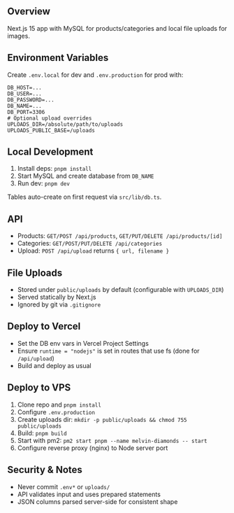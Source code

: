 ## Overview

Next.js 15 app with MySQL for products/categories and local file uploads for images.

## Environment Variables

Create `.env.local` for dev and `.env.production` for prod with:

```
DB_HOST=...
DB_USER=...
DB_PASSWORD=...
DB_NAME=...
DB_PORT=3306
# Optional upload overrides
UPLOADS_DIR=/absolute/path/to/uploads
UPLOADS_PUBLIC_BASE=/uploads
```

## Local Development

1. Install deps: `pnpm install`
2. Start MySQL and create database from `DB_NAME`
3. Run dev: `pnpm dev`

Tables auto-create on first request via `src/lib/db.ts`.

## API

- Products: `GET/POST /api/products`, `GET/PUT/DELETE /api/products/[id]`
- Categories: `GET/POST/PUT/DELETE /api/categories`
- Upload: `POST /api/upload` returns `{ url, filename }`

## File Uploads

- Stored under `public/uploads` by default (configurable with `UPLOADS_DIR`)
- Served statically by Next.js
- Ignored by git via `.gitignore`

## Deploy to Vercel

- Set the DB env vars in Vercel Project Settings
- Ensure `runtime = "nodejs"` is set in routes that use fs (done for `/api/upload`)
- Build and deploy as usual

## Deploy to VPS

1. Clone repo and `pnpm install`
2. Configure `.env.production`
3. Create uploads dir: `mkdir -p public/uploads && chmod 755 public/uploads`
4. Build: `pnpm build`
5. Start with pm2: `pm2 start pnpm --name melvin-diamonds -- start`
6. Configure reverse proxy (nginx) to Node server port

## Security & Notes

- Never commit `.env*` or `uploads/`
- API validates input and uses prepared statements
- JSON columns parsed server-side for consistent shape
